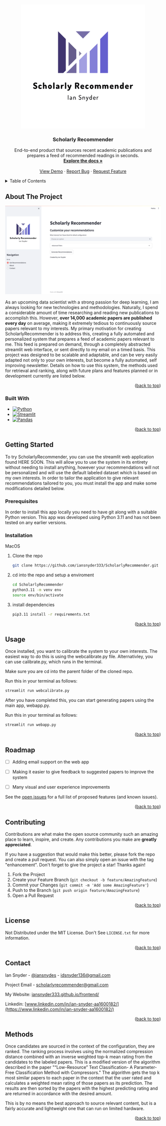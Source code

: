<a name="readme-top"></a>

<!-- PROJECT LOGO -->
<br />
<div align="center">
  <a href="https://github.com/iansnyder333/ScholarlyRecommender">
    <img src="images/logo.png" alt="Logo" width="400" height="400">
  </a>

<h3 align="center">Scholarly Recommender</h3>

  <p align="center">
    End-to-end product that sources recent academic publications and prepares a feed of recommended readings in seconds. 
    <br />
    <a href="https://github.com/iansnyder333/ScholarlyRecommender"><strong>Explore the docs »</strong></a>
    <br />
    <br />
    <a href="https://github.com/iansnyder333/ScholarlyRecommender">View Demo</a>
    ·
    <a href="https://github.com/iansnyder333/ScholarlyRecommender/issues">Report Bug</a>
    ·
    <a href="https://github.com/iansnyder333/ScholarlyRecommender/issues">Request Feature</a>
  </p>
</div>

<!-- TABLE OF CONTENTS -->
<details>
  <summary>Table of Contents</summary>
  <ol>
    <li>
      <a href="#about-the-project">About The Project</a>
      <ul>
        <li><a href="#built-with">Built With</a></li>
      </ul>
    </li>
    <li>
      <a href="#getting-started">Getting Started</a>
      <ul>
        <li><a href="#prerequisites">Prerequisites</a></li>
        <li><a href="#installation">Installation</a></li>
      </ul>
    </li>
    <li><a href="#usage">Usage</a></li>
    <li><a href="#roadmap">Roadmap</a></li>
    <li><a href="#contributing">Contributing</a></li>
    <li><a href="#license">License</a></li>
    <li><a href="#contact">Contact</a></li>
    <li><a href="#methods">Methods</a></li>
  </ol>
</details>

## About The Project

<div align="center">
  <a href="https://github.com/iansnyder333/ScholarlyRecommender">
    <img src="images/example_1.png">
  </a>
</div>

  
  As an upcoming data scientist with a strong passion for deep learning, I am always looking for new technologies and methodologies. Naturally, I spend a considerable amount of time researching and reading new publications to accomplish this. However, **over 14,000 academic papers are published every day** on average, making it extremely tedious to continuously source papers relevant to my interests. My primary motivation for creating ScholarlyRecommender is to address this, creating a fully automated and personalized system that prepares a feed of academic papers relevant to me. This feed is prepared on demand, through a completely abstracted streamlit web interface, or sent directly to my email on a timed basis. This project was designed to be scalable and adaptable, and can be very easily adapted not only to your own interests, but become a fully automated, self improving newsletter. Details on how to use this system, the methods used for retrieval and ranking, along with future plans and features planned or in development currently are listed below.


<p align="right">(<a href="#readme-top">back to top</a>)</p>

### Built With

* [![Python][Python.com]][Python-url]
* [![Streamlit][Streamlit.com]][Python-url]
* [![Pandas][Pandas.com]][Pandas-url]

<p align="right">(<a href="#readme-top">back to top</a>)</p>


<!-- GETTING STARTED -->
## Getting Started

To try ScholarlyRecommender, you can use the streamlit web application found HERE SOON. This will allow you to use the system in its entirety without needing to install anything, however your recommendations will not be personalized and will use the default labeled dataset which is based on my own interests. In order to tailor the application to give relevant recommendations tailored to you, you must install the app and make some modifications detailed below.

### Prerequisites

In order to install this app locally you need to have git along with a suitable Python version. This app was developed using Python 3.11 and has not been tested on any earlier versions.


### Installation

MacOS
1. Clone the repo
   ```sh
   git clone https://github.com/iansnyder333/ScholarlyRecommender.git
   ```
2. cd into the repo and setup a enviroment
   ```sh
   cd ScholarlyRecommender
   python3.11 -m venv env
   source env/bin/activate
   ```
3. install dependencies 
   ```sh
   pip3.11 install -r requirements.txt
   ```

<p align="right">(<a href="#readme-top">back to top</a>)</p>



<!-- USAGE EXAMPLES -->
## Usage

Once installed, you want to calibrate the system to your own interests. The easiest way to do this is using the webcalibrate.py file. Alternativley, you can use calibrate.py, which runs in the terminal.

Make sure you are cd into the parent folder of the cloned repo.

Run this in your terminal as follows:
```sh
streamlit run webcalibrate.py
```

After you have completed this, you can start generating papers using the main app, webapp.py.

Run this in your terminal as follows:
```sh
streamlit run webapp.py
```
<p align="right">(<a href="#readme-top">back to top</a>)</p>

<!-- ROADMAP -->
## Roadmap

- [ ] Adding email support on the web app
- [ ] Making it easier to give feedback to suggested papers to improve the system
- [ ] Many visual and user experience improvements


See the [open issues](https://github.com/iansnyder333/ScholarlyRecommender/issues) for a full list of proposed features (and known issues).

<p align="right">(<a href="#readme-top">back to top</a>)</p>



<!-- CONTRIBUTING -->
## Contributing

Contributions are what make the open source community such an amazing place to learn, inspire, and create. Any contributions you make are **greatly appreciated**.

If you have a suggestion that would make this better, please fork the repo and create a pull request. You can also simply open an issue with the tag "enhancement".
Don't forget to give the project a star! Thanks again!

1. Fork the Project
2. Create your Feature Branch (`git checkout -b feature/AmazingFeature`)
3. Commit your Changes (`git commit -m 'Add some AmazingFeature'`)
4. Push to the Branch (`git push origin feature/AmazingFeature`)
5. Open a Pull Request

<p align="right">(<a href="#readme-top">back to top</a>)</p>

<!-- LICENSE -->
## License

Not Distributed under the MIT License. Don't See `LICENSE.txt` for more information. 

<p align="right">(<a href="#readme-top">back to top</a>)</p>



<!-- CONTACT -->
## Contact

Ian Snyder - [@iansnydes](https://twitter.com/iansnydes) - idsnyder136@gmail.com 

Project Email - scholarlyrecommender@gmail.com

My Website: [iansnyder333.github.io/frontend/](https://iansnyder333.github.io/frontend/)

Linkedin: [www.linkedin.com/in/ian-snyder-aa1600182/](https://www.linkedin.com/in/ian-snyder-aa1600182/)

<p align="right">(<a href="#readme-top">back to top</a>)</p>

<!-- METHODS -->
## Methods 

Once candidates are sourced in the context of the configuration, they are ranked. The ranking process involves using the normalized compression distance combined with an inverse weighted top-k mean rating from the candidates to the labeled papers. This is a modified version of the algorithm described in the paper "“Low-Resource” Text Classification- A Parameter-Free Classification Method with Compressors." The algorithm gets the top k most similar papers to each paper in the context that the user rated and calculates a weighted mean rating of those papers as its prediction. The results are then sorted by the papers with the highest predicting rating and are returned in accordance with the desired amount.

This is by no means the best approach to source relevant content, but is a fairly accurate and lightweight one that can run on limited hardware. 

<p align="right">(<a href="#readme-top">back to top</a>)</p>




<!-- MARKDOWN LINKS & IMAGES -->
<!-- https://www.markdownguide.org/basic-syntax/#reference-style-links -->
[Python.com]:https://img.shields.io/badge/Python-blue
[Python-url]:https://www.python.org/
[Streamlit.com]:https://img.shields.io/badge/Streamlit-red
[Streamlit-url]:https://streamlit.io/
[Pandas.com]:https://img.shields.io/badge/pandas-purple
[Pandas-url]:https://pandas.pydata.org/


